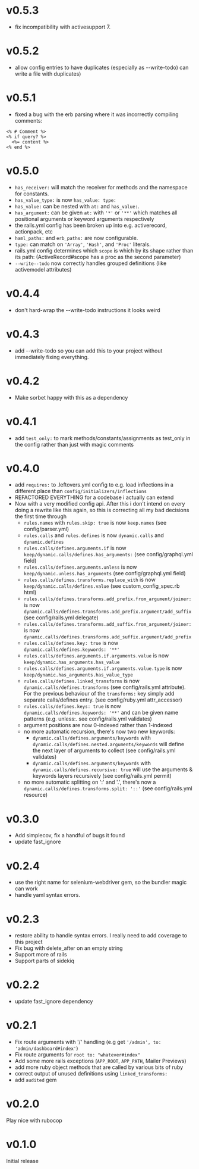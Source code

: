 # v0.5.3
- fix incompatibility with activesupport 7.

# v0.5.2
- allow config entries to have duplicates (especially as --write-todo) can write a file with duplicates)

# v0.5.1
- fixed a bug with the erb parsing where it was incorrectly compiling comments:
```
<% # Comment %>
<% if query? %>
  <%= content %>
<% end %>
```

# v0.5.0
- `has_receiver:` will match the receiver for methods and the namespace for constants.
- `has_value_type:` is now `has_value: type:`
- `has_value:` can be nested with `at:` and `has_value:`.
- `has_argument:` can be given `at:` with `'*'` or `'**'` which matches all positional arguments or keyword arguments respectively
- the rails.yml config has been broken up into e.g. activerecord, actionpack, etc
- `haml_paths:` and `erb_paths:` are now configurable.
- `type:` can match on `'Array'`, `'Hash'`, and `'Proc'` literals.
- rails.yml config determines which `scope` is which by its shape rather than its path: (ActiveRecord#scope has a proc as the second parameter)
- `--write--todo` now correctly handles grouped definitions (like activemodel attributes)

# v0.4.4
- don't hard-wrap the --write-todo instructions it looks weird

# v0.4.3
- add --write-todo so you can add this to your project without
immediately fixing everything.

# v0.4.2
- Make sorbet happy with this as a dependency
# v0.4.1
- add `test_only:` to mark methods/constants/assignments as test_only in the config rather than just with magic comments

# v0.4.0
- add `requires:` to .leftovers.yml config to e.g. load inflections in a different place than `config/initializers/inflections`
- REFACTORED EVERYTHING for a codebase i actually can extend
- Now with a very modified config api. After this i don't intend on every doing a rewrite like this again, so this is correcting all my bad decisions the first time through
  - `rules.names` with `rules.skip: true` is now `keep.names` (see config/parser.yml)
  - `rules.calls` and `rules.defines` is now `dynamic.calls` and `dynamic.defines`
  - `rules.calls/defines.arguments.if` is now `keep/dynamic.calls/defines.has_arguments:` (see config/graphql.yml field)
  - `rules.calls/defines.arguments.unless` is now `keep/dynamic.unless.has_arguments` (see config/graphql.yml field)
  - `rules.calls/defines.transforms.replace_with` is now `keep/dynamic.calls/defines.value` (see custom_config_spec.rb html)
  - `rules.calls/defines.transforms.add_prefix.from_argument/joiner:` is now `dynamic.calls/defines.transforms.add_prefix.argument/add_suffix` (see config/rails.yml delegate)
  - `rules.calls/defines.transforms.add_suffix.from_argument/joiner:` is now `dynamic.calls/defines.transforms.add_suffix.argument/add_prefix`
  - `rules.calls/defines.key: true` is now `dynamic.calls/defines.keywords: '**'`
  - `rules.calls/defines.arguments.if.arguments.value` is now `keep/dynamic.has_arguments.has_value`
  - `rules.calls/defines.arguments.if.arguments.value.type` is now `keep/dynamic.has_arguments.has_value_type`
  - `rules.calls/defines.linked_transforms` is now `dynamic.calls/defines.transforms` (see config/rails.yml attribute). For the previous behaviour of the `transforms:` key simply add separate calls/defines entry. (see config/ruby.yml attr_accessor)
  - `rules.calls/defines.keys: true` is now `dynamic.calls/defines.keywords: '**'` and can be given name patterns (e.g. unless:. see config/rails.yml validates)
  - argument positions are now 0-indexed rather than 1-indexed
  - no more automatic recursion, there's now two new keywords:
    - `dynamic.calls/defines.arguments/keywords` with `dynamic.calls/defines.nested.arguments/keywords` will define the next layer of arguments to collect (see config/rails.yml validates)
    - `dynamic.calls/defines.arguments/keywords` with `dynamic.calls/defines.recursive: true` will use the arguments & keywords layers recursively (see config/rails.yml permit)
  - no more automatic splitting on ':' and '.', there's now a `dynamic.calls/defines.transforms.split: '::'` (see config/rails.yml resource)

# v0.3.0
- Add simplecov, fix a handful of bugs it found
- update fast_ignore

# v0.2.4
- use the right name for selenium-webdriver gem, so the bundler magic can work
- handle yaml syntax errors.

# v0.2.3
- restore ability to handle syntax errors. I really need to add coverage to this project
- Fix bug with delete_after on an empty string
- Support more of rails
- Support parts of sidekiq

# v0.2.2
- update fast_ignore dependency

# v0.2.1

- Fix route arguments with '/' handling (e.g get `'/admin', to: 'admin/dashboard#index'`)
- Fix route arguments for `root to: "whatever#index"`
- Add some more rails exceptions (`APP_ROOT`, `APP_PATH`, Mailer Previews)
- add more ruby object methods that are called by various bits of ruby
- correct output of unused definitions using `linked_transforms:`
- add `audited` gem

# v0.2.0

Play nice with rubocop

# v0.1.0

Initial release
